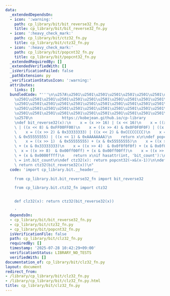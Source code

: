 ```yaml
---
data:
  _extendedDependsOn:
  - icon: ':warning:'
    path: cp_library/bit/bit_reverse32_fn.py
    title: cp_library/bit/bit_reverse32_fn.py
  - icon: ':heavy_check_mark:'
    path: cp_library/bit/ctz32_fn.py
    title: cp_library/bit/ctz32_fn.py
  - icon: ':heavy_check_mark:'
    path: cp_library/bit/popcnt32_fn.py
    title: cp_library/bit/popcnt32_fn.py
  _extendedRequiredBy: []
  _extendedVerifiedWith: []
  _isVerificationFailed: false
  _pathExtension: py
  _verificationStatusIcon: ':warning:'
  attributes:
    links: []
  bundledCode: "'''\n\u257A\u2501\u2501\u2501\u2501\u2501\u2501\u2501\u2501\u2501\u2501\
    \u2501\u2501\u2501\u2501\u2501\u2501\u2501\u2501\u2501\u2501\u2501\u2501\u2501\
    \u2501\u2501\u2501\u2501\u2501\u2501\u2501\u2501\u2501\u2501\u2501\u2501\u2501\
    \u2501\u2501\u2501\u2501\u2501\u2501\u2501\u2501\u2501\u2501\u2501\u2501\u2501\
    \u2501\u2501\u2501\u2501\u2501\u2501\u2501\u2501\u2501\u2501\u2501\u2501\u2501\
    \u2578\n             https://kobejean.github.io/cp-library               \n'''\n\
    \ndef bit_reverse32(x):\n    x = (x >> 16) | (x << 16)\n    x = ((x >> 8) & 0x00FF00FF)\
    \ | ((x << 8) & 0xFF00FF00)\n    x = ((x >> 4) & 0x0F0F0F0F) | ((x << 4) & 0xF0F0F0F0)\n\
    \    x = ((x >> 2) & 0x33333333) | ((x << 2) & 0xCCCCCCCC)\n    x = ((x >> 1)\
    \ & 0x55555555) | ((x << 1) & 0xAAAAAAAA)\n    return x\n\ndef popcnt32(x):\n\
    \    x = ((x >> 1)  & 0x55555555) + (x & 0x55555555)\n    x = ((x >> 2)  & 0x33333333)\
    \ + (x & 0x33333333)\n    x = ((x >> 4)  & 0x0f0f0f0f) + (x & 0x0f0f0f0f)\n  \
    \  x = ((x >> 8)  & 0x00ff00ff) + (x & 0x00ff00ff)\n    x = ((x >> 16) & 0x0000ffff)\
    \ + (x & 0x0000ffff)\n    return x\nif hasattr(int, 'bit_count'):\n    popcnt32\
    \ = int.bit_count\n\ndef ctz32(x): return popcnt32(~x&(x-1))\n\ndef clz32(x):\
    \ return ctz32(bit_reverse32(x))\n"
  code: 'import cp_library.bit.__header__

    from cp_library.bit.bit_reverse32_fn import bit_reverse32

    from cp_library.bit.ctz32_fn import ctz32


    def clz32(x): return ctz32(bit_reverse32(x))

    '
  dependsOn:
  - cp_library/bit/bit_reverse32_fn.py
  - cp_library/bit/ctz32_fn.py
  - cp_library/bit/popcnt32_fn.py
  isVerificationFile: false
  path: cp_library/bit/clz32_fn.py
  requiredBy: []
  timestamp: '2025-07-28 10:42:29+09:00'
  verificationStatus: LIBRARY_NO_TESTS
  verifiedWith: []
documentation_of: cp_library/bit/clz32_fn.py
layout: document
redirect_from:
- /library/cp_library/bit/clz32_fn.py
- /library/cp_library/bit/clz32_fn.py.html
title: cp_library/bit/clz32_fn.py
---
```

